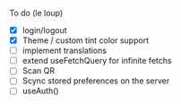 To do (le loup)

- [X] login/logout
- [X] Theme / custom tint color support
- [ ] implement translations
- [ ] extend useFetchQuery for infinite fetchs
- [ ] Scan QR
- [ ] Scync stored preferences on the server
- [ ] useAuth()